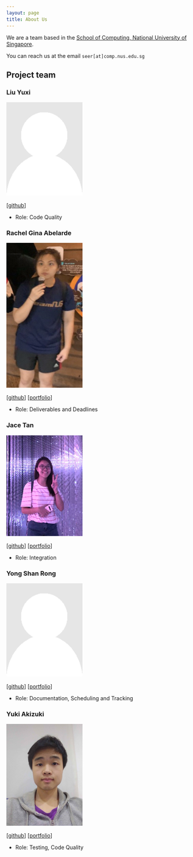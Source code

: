 ```yaml
---
layout: page
title: About Us
---
```


We are a team based in the [School of Computing, National University of Singapore](http://www.comp.nus.edu.sg).

You can reach us at the email `seer[at]comp.nus.edu.sg`

## Project team

### Liu Yuxi

<img src="images/liuyxxy.png" width="200px">

[[github](http://github.com/liuyxxy)]

* Role: Code Quality

### Rachel Gina Abelarde

<img src="images/rgabelarde.png" width="200px">

[[github](http://github.com/rgabelarde)]
[[portfolio](team/rgabelarde.md)]

* Role: Deliverables and Deadlines

### Jace Tan

<img src="images/jacetjy.png" width="200px">

[[github](http://github.com/jacetjy)]
[[portfolio](team/jacetjy.md)]

* Role: Integration

### Yong Shan Rong

<img src="images/ysr25.png" width="200px">

[[github](http://github.com/ysr25)]
[[portfolio](team/ysr25.md)]

* Role: Documentation, Scheduling and Tracking

### Yuki Akizuki

<img src="images/yuki-cell.png" width="200px">

[[github](http://github.com/yuki-cell)]
[[portfolio](team/yuki-cell.md)]

* Role: Testing, Code Quality